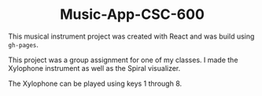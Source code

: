 <div align="center"> 

# Music-App-CSC-600
</div>

This musical instrument project was created with React and was build using ```gh-pages```. 

This project was a group assignment for one of my classes. 
I made the Xylophone instrument as well as the Spiral visualizer. 

The Xylophone can be played using keys 1 through 8.
